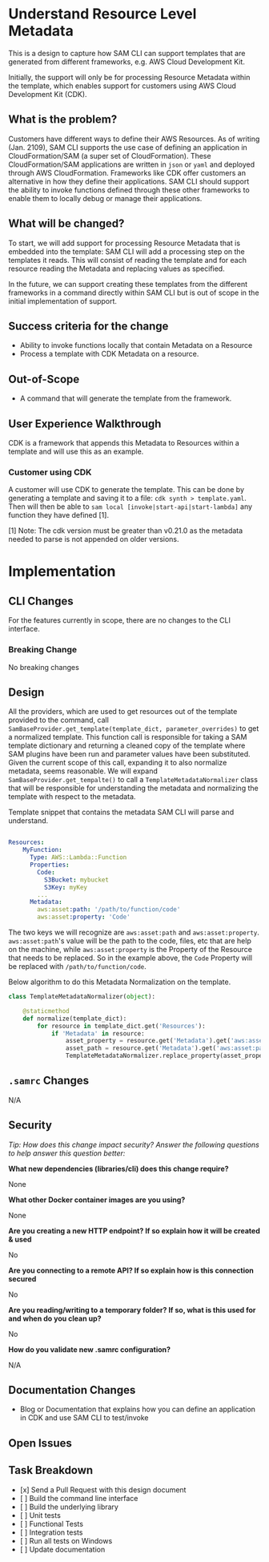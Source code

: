 Understand Resource Level Metadata
==================================

This is a design to capture how SAM CLI can support templates that are generated 
from different frameworks, e.g. AWS Cloud Development Kit.

Initially, the support will only be for processing Resource Metadata within the template, which enables support for
customers using AWS Cloud Development Kit (CDK).

What is the problem?
--------------------

Customers have different ways to define their AWS Resources. As of writing (Jan. 2109),
SAM CLI supports the use case of defining an application in CloudFormation/SAM (a super
set of CloudFormation). These CloudFormation/SAM applications are written in `json` or `yaml`
and deployed through AWS CloudFormation. Frameworks like CDK offer customers an alternative
in how they define their applications. SAM CLI should support the ability to invoke functions 
defined through these other frameworks to enable them to locally debug or manage their 
applications.

What will be changed?
---------------------

To start, we will add support for processing Resource Metadata that is embedded into the template:
SAM CLI will add a processing step on the templates it reads. This will consist of reading
the template and for each resource reading the Metadata and replacing values as specified.

In the future, we can support creating these templates from the different frameworks in a command directly within 
SAM CLI but is out of scope in the initial implementation of support.

Success criteria for the change
-------------------------------

* Ability to invoke functions locally that contain Metadata on a Resource
* Process a template with CDK Metadata on a resource.

Out-of-Scope
------------

* A command that will generate the template from the framework.

User Experience Walkthrough
---------------------------

CDK is a framework that appends this Metadata to Resources within a template and will use this as an example.

### Customer using CDK

A customer will use CDK to generate the template. This can be done by generating a template and saving it to a file:
`cdk synth > template.yaml`. Then will then be able to `sam local [invoke|start-api|start-lambda]` any 
function they have defined [1].   


[1] Note: The cdk version must be greater than v0.21.0 as the metadata needed to parse is not appended on older versions. 


Implementation
==============

CLI Changes
-----------

For the features currently in scope, there are no changes to the CLI interface.

### Breaking Change

No breaking changes

Design
------

All the providers, which are used to get resources out of the template provided to the command, call 
`SamBaseProvider.get_template(template_dict, parameter_overrides)` to get a normalized template. This function call is 
responsible for taking a SAM template dictionary and returning a cleaned copy of the template where SAM plugins have 
been run and parameter values have been substituted. Given the current scope of this call, expanding it to also normalize 
metadata, seems reasonable. We will expand `SamBaseProvider.get_tempalte()` to call a `TemplateMetadataNormalizer` class
that will be responsible for understanding the metadata and normalizing the template with respect to the metadata. 

Template snippet that contains the metadata SAM CLI will parse and understand.

```yaml

Resources:
    MyFunction:
      Type: AWS::Lambda::Function
      Properties:
        Code: 
          S3Bucket: mybucket
          S3Key: myKey
        ...
      Metadata:
        aws:asset:path: '/path/to/function/code'
        aws:asset:property: 'Code'
```

The two keys we will recognize are `aws:asset:path` and `aws:asset:property`. `aws:asset:path`'s value will be the path
to the code, files, etc that are help on the machine, while `aws:asset:property` is the Property of the Resource that
needs to be replaced. So in the example above, the `Code` Property will be replaced with `/path/to/function/code`.

Below algorithm to do this Metadata Normalization on the template.

```python
class TemplateMetadataNormalizer(object):

    @staticmethod
    def normalize(template_dict):
        for resource in template_dict.get('Resources'):
            if 'Metadata' in resource:
                asset_property = resource.get('Metadata').get('aws:asset:property')
                asset_path = resource.get('Metadata').get('aws:asset:path')
                TemplateMetadataNormalizer.replace_property(asset_property, asset_path)
```

`.samrc` Changes
----------------

N/A

Security
--------

*Tip: How does this change impact security? Answer the following
questions to help answer this question better:*

**What new dependencies (libraries/cli) does this change require?**

None

**What other Docker container images are you using?**

None

**Are you creating a new HTTP endpoint? If so explain how it will be
created & used**

No

**Are you connecting to a remote API? If so explain how is this
connection secured**

No

**Are you reading/writing to a temporary folder? If so, what is this
used for and when do you clean up?**

No

**How do you validate new .samrc configuration?**

N/A

Documentation Changes
---------------------

* Blog or Documentation that explains how you can define an application in CDK and use SAM CLI to test/invoke

Open Issues
-----------

Task Breakdown
--------------

-   \[x\] Send a Pull Request with this design document
-   \[ \] Build the command line interface
-   \[ \] Build the underlying library
-   \[ \] Unit tests
-   \[ \] Functional Tests
-   \[ \] Integration tests
-   \[ \] Run all tests on Windows
-   \[ \] Update documentation
